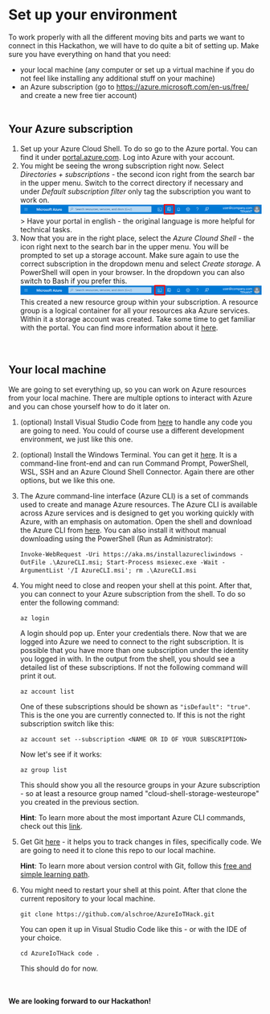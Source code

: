 # Set up your environment

To work properly with all the different moving bits and parts we want to connect in this Hackathon, we will have to do quite a bit of setting up. Make sure you have everything on hand that you need:

- your local machine (any computer or set up a virtual machine if you do not feel like installing any additional stuff on your machine)
- an Azure subscription (go to https://azure.microsoft.com/en-us/free/ and create a new free tier account)
  <br>
  <br>

## Your Azure subscription

1. Set up your Azure Cloud Shell. To do so go to the Azure portal. You can find it under [portal.azure.com](https://portal.azure.com). Log into Azure with your account.
1. You might be seeing the wrong subscription right now. Select _Directories + subscriptions_ - the second icon right from the search bar in the upper menu. Switch to the correct directory if necessary and under _Default subscription filter_ only tag the subscription you want to work on.
   ![Image of the upper bar in the Azure portal with focus on the Directories + subscriptions icon](/images/00portalsub.png) > Have your portal in english - the original language is more helpful for technical tasks.
1. Now that you are in the right place, select the _Azure Clound Shell_ - the icon right next to the search bar in the upper menu. You will be prompted to set up a storage account. Make sure again to use the correct subscription in the dropdown menu and select _Create storage_. A PowerShell will open in your browser. In the dropdown you can also switch to Bash if you prefer this.
   ![Image of the upper bar in the Azure portal with focus on the Cloud Shell icon](/images/00portalshell.png)
   This created a new resource group within your subscription. A resource group is a logical container for all your resources aka Azure services. Within it a storage account was created.
   Take some time to get familiar with the portal. You can find more information about it [here](https://docs.microsoft.com/en-us/azure/azure-portal/azure-portal-overview). <br>
   <br>
   <br>

## Your local machine

We are going to set everything up, so you can work on Azure resources from your local machine. There are multiple options to interact with Azure and you can chose yourself how to do it later on.

1. (optional) Install Visual Studio Code from [here](https://code.visualstudio.com/Download) to handle any code you are going to need. You could of course use a different development environment, we just like this one.
1. (optional) Install the Windows Terminal. You can get it [here](https://www.microsoft.com/en-us/p/windows-terminal/9n0dx20hk701?activetab=pivot:overviewtab). It is a command-line front-end and can run Command Prompt, PowerShell, WSL, SSH and an Azure Clound Shell Connector. Again there are other options, but we like this one.
1. The Azure command-line interface (Azure CLI) is a set of commands used to create and manage Azure resources. The Azure CLI is available across Azure services and is designed to get you working quickly with Azure, with an emphasis on automation. Open the shell and download the Azure CLI from [here](https://docs.microsoft.com/en-us/cli/azure/install-azure-cli-windows?tabs=azure-cli). You can also install it without manual downloading using the PowerShell (Run as Administrator):
   ```shell
   Invoke-WebRequest -Uri https://aka.ms/installazurecliwindows -OutFile .\AzureCLI.msi; Start-Process msiexec.exe -Wait -ArgumentList '/I AzureCLI.msi'; rm .\AzureCLI.msi
   ```
1. You might need to close and reopen your shell at this point. After that, you can connect to your Azure subscription from the shell. To do so enter the following command:

   ```shell
   az login
   ```

   A login should pop up. Enter your credentials there. Now that we are logged into Azure we need to connect to the right subscription. It is possible that you have more than one subscription under the identity you logged in with. In the output from the shell, you should see a detailed list of these subscriptions. If not the following command will print it out.

   ```shell
   az account list
   ```

   One of these subscriptions should be shown as `"isDefault": "true"`. This is the one you are currently connected to. If this is not the right subscription switch like this:

   ```shell
   az account set --subscription <NAME OR ID OF YOUR SUBSCRIPTION>
   ```

   Now let's see if it works:

   ```shell
   az group list
   ```

   This should show you all the resource groups in your Azure subscription - so at least a resource group named "cloud-shell-storage-westeurope" you created in the previous section.

   **Hint**: To learn more about the most important Azure CLI commands, check out this [link](https://docs.microsoft.com/en-us/cli/azure/get-started-with-azure-cli).

1. Get Git [here](https://git-scm.com/downloads) - it helps you to track changes in files, specifically code. We are going to need it to clone this repo to our local machine.

   **Hint**: To learn more about version control with Git, follow this [free and simple learning path](https://docs.microsoft.com/en-us/learn/modules/intro-to-git/).

1. You might need to restart your shell at this point. After that clone the current repository to your local machine.

   ```shell
   git clone https://github.com/alschroe/AzureIoTHack.git
   ```

   You can open it up in Visual Studio Code like this - or with the IDE of your choice.

   ```shell
   cd AzureIoTHack code .
   ```

   This should do for now. <br>
   <br>
   <br>

**We are looking forward to our Hackathon!**

